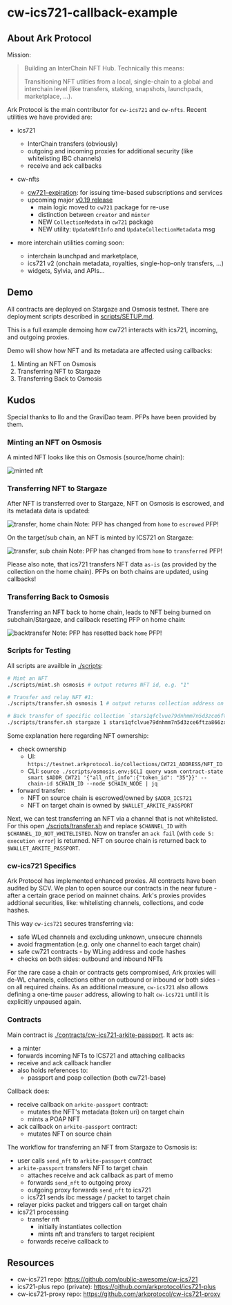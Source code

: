 # cw-ics721-callback-example

## About Ark Protocol

Mission:

> Building an InterChain NFT Hub. Technically this means:
>
> Transitioning NFT utlities from a local, single-chain to a global and interchain level (like transfers, staking, snapshots, launchpads, marketplace, ...).

Ark Protocol is the main contributor for `cw-ics721` and `cw-nfts`. Recent utilities we have provided are:

- ics721
  - InterChain transfers (obviously)
  - outgoing and incoming proxies for additional security (like whitelisting IBC channels)
  - receive and ack callbacks
- cw-nfts
  - [cw721-expiration](https://github.com/CosmWasm/cw-nfts/tree/main/contracts/cw721-expiration): for issuing time-based subscriptions and services
  - upcoming major [v0.19 release](https://github.com/CosmWasm/cw-nfts/pull/156)
    - main logic moved to `cw721` package for re-use
    - distinction between `creator` and `minter`
    - NEW `CollectionMedata` in `cw721` package
    - NEW utility: `UpdateNftInfo` and `UpdateCollectionMetadata` msg

- more interchain utilities coming soon:
  - interchain launchpad and marketplace,
  - ics721 v2 (onchain metadata, royalties, single-hop-only transfers, ...)
  - widgets, Sylvia, and APIs...

## Demo

All contracts are deployed on Stargaze and Osmosis testnet. There are deployment scripts described in  [scripts/SETUP.md](./scripts/SETUP.md).

This is a full example demoing how cw721 interacts with ics721, incoming, and outgoing proxies.

Demo will show how NFT and its metadata are affected using callbacks:

1. Minting an NFT on Osmosis
2. Transferring NFT to Stargaze
3. Transferring Back to Osmosis

## Kudos

Special thanks to Ilo and the GraviDao team. PFPs have been provided by them.

### Minting an NFT on Osmosis

A minted NFT looks like this on Osmosis (source/home chain):

![minted nft](https://github.com/arkprotocol/cw-ics721-callback-example/blob/main/public/passport_osmosis01_home.png?raw=true)

### Transferring NFT to Stargaze

After NFT is transferred over to Stargaze, NFT on Osmosis is escrowed, and its metadata data is updated:

![transfer, home chain](https://github.com/arkprotocol/cw-ics721-callback-example/blob/main/public/passport_osmosis02_away.png?raw=true)
Note: PFP has changed from `home` to `escrowed` PFP!

On the target/sub chain, an NFT is minted by ICS721 on Stargaze:

![transfer, sub chain](https://github.com/arkprotocol/cw-ics721-callback-example/blob/main/public/passport_osmosis03_transferred.png?raw=true)
Note: PFP has changed from `home` to `transferred` PFP!

Please also note, that ics721 transfers NFT data `as-is` (as provided by the collection on the home chain). PFPs on both chains are updated, using callbacks!

### Transferring Back to Osmosis

Transferring an NFT back to home chain, leads to NFT being burned on subchain/Stargaze, and callback resetting PFP on home chain:

![backtransfer](https://github.com/arkprotocol/cw-ics721-callback-example/blob/main/public/passport_osmosis01_home.png?raw=true)
Note: PFP has resetted back `home` PFP!

### Scripts for Testing

All scripts are availble in [./scripts](./scripts/):

```sh
# Mint an NFT
./scripts/mint.sh osmosis # output returns NFT id, e.g. "1"

# Transfer and relay NFT #1:
./scripts/transfer.sh osmosis 1 # output returns collection address on target chain, e.g. "stars1qfclvue79dnhmm7n5d3zce6ftza866zxl57se2s47mrfkf3cetgsew2fmj"

# Back transfer of specific collection `stars1qfclvue79dnhmm7n5d3zce6ftza866zxl57se2s47mrfkf3cetgsew2fmj`
./scripts/transfer.sh stargaze 1 stars1qfclvue79dnhmm7n5d3zce6ftza866zxl57se2s47mrfkf3cetgsew2fmj

```

Some explanation here regarding NFT ownership:

- check ownership
  - UI: `https://testnet.arkprotocol.io/collections/CW721_ADDRESS/NFT_ID`
  - CLI: `source ./scripts/osmosis.env;$CLI query wasm contract-state smart $ADDR_CW721 '{"all_nft_info":{"token_id": "35"}}' --chain-id $CHAIN_ID --node $CHAIN_NODE | jq`
- forward transfer:
  - NFT on source chain is escrowed/owned by `$ADDR_ICS721`
  - NFT on target chain is owned by `$WALLET_ARKITE_PASSPORT`

Next, we can test transferring an NFT via a channel that is not whitelisted. For this open [./scripts/transfer.sh](./scripts/transfer.sh) and replace `$CHANNEL_ID` with `$CHANNEL_ID_NOT_WHITELISTED`. Now on transfer an `ack fail` (with `code 5: execution error`) is returned. NFT on source chain is returned back to `$WALLET_ARKITE_PASSPORT`.

### cw-ics721 Specifics

Ark Protocol has implemented enhanced proxies. All contracts have been audited by SCV. We plan to open source our contracts in the near future - after a certain grace period on mainnet chains.
Ark's proxies provides addtional securities, like: whitelisting channels, collections, and code hashes.

This way `cw-ics721` secures transferring via:

- safe WLed channels and excluding unknown, unsecure channels
- avoid fragmentation (e.g. only one channel to each target chain)
- safe cw721 contracts - by WLing address and code hashes
- checks on both sides: outbound and inbound NFTs

For the rare case a chain or contracts gets compromised, Ark proxies will de-WL channels, collections either on outbound or inbound or both sides - on all required chains.
As an additional measure, `cw-ics721` also allows defining a one-time `pauser` address, allowing to halt `cw-ics721` until it is explicitly unpaused again.

### Contracts

Main contract is [./contracts/cw-ics721-arkite-passport](./contracts/cw-ics721-arkite-passport/). It acts as:

- a minter
- forwards incoming NFTs to ICS721 and attaching callbacks
- receive and ack callback handler
- also holds references to:
  - passport and poap collection (both cw721-base)

Callback does:

- receive callback on `arkite-passport` contract:
  - mutates the NFT's metadata (token uri) on target chain
  - mints a POAP NFT
- ack callback on `arkite-passport` contract:
  - mutates NFT on source chain

The workflow for transferring an NFT from Stargaze to Osmosis is:

- user calls `send_nft` to `arkite-passport` contract
- `arkite-passport` transfers NFT to target chain
  - attaches receive and ack callback as part of memo
  - forwards `send_nft` to outgoing proxy
  - outgoing proxy forwards `send_nft` to ics721
  - ics721 sends ibc message / packet to target chain
- relayer picks packet and triggers call on target chain
- ics721 processing
  - transfer nft
    - initially instantiates collection
    - mints nft and transfers to target recipient
  - forwards receive callback to 

## Resources

- cw-ics721 repo: https://github.com/public-awesome/cw-ics721
- ics721-plus repo (private): https://github.com/arkprotocol/ics721-plus
- cw-ics721-proxy repo: https://github.com/arkprotocol/cw-ics721-proxy